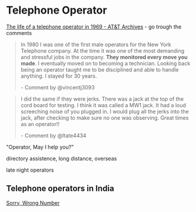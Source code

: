 # Telephone Operator

[The life of a telephone operator in 1969 - AT&T Archives](https://youtube.com/watch?v=zX8RHeSuZZc&feature=shared) - go trough the comments

> In 1980 I was one of the first male operators for the New York Telephone company. At the time it was one of the most demanding and stressful jobs in the company. **They monitored every move you made**. I eventually moved on to becoming a technician. Looking back being an operator taught me to be disciplined and able to handle anything. I stayed for 30 years.
> 
>\- Comment by @vincentj3093

> I did the same if they were jerks.  There was a jack at the top of the cord board for testing.  I think it was called a MW1 jack. It had a loud screeching noise of you plugged in.  I would plug all the jerks into the jack, after checking to make sure no one was observing.  Great times as an operator!!
>
>\- Comment by @ltate4434

"Operator, May I help you?"

directory assistence, long distance, overseas

late night operators

## Telephone operators in India

[Sorry, Wrong Number](https://srajagopalan.substack.com/p/sorry-wrong-number)

